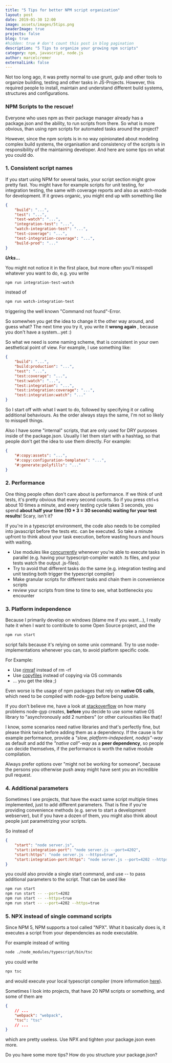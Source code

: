 ```yaml
---
title: "5 Tips for better NPM script organization"
layout: post
date: 2019-01-30 12:00
image: assets/images/5tips.png
headerImage: true
projects: false
blog: true
#hidden: true # don't count this post in blog pagination
description: "5 Tips to organize your growing npm scripts"
category: npm, javascript, node.js
author: marcelcremer
externalLink: false
---
```


Not too long ago, it was pretty normal to use grunt, gulp and other tools to organize building, testing and other tasks in JS-Projects. However, this required people to install, maintain and understand different build systems, structures and configurations.

### NPM Scripts to the rescue!

Everyone who uses npm as their package manager already has a package.json and the ability, to run scripts from there. So what is more obvious, than using npm scripts for automated tasks around the project?

However, since the npm scripts is in no way opinionated about modeling complex build systems, the organisation and consistency of the scripts is in responsibility of the maintaining developer. And here are some tips on what you could do.

### 1. Consistent script names

If you start using NPM for several tasks, your script section might grow pretty fast. You might have for example scripts for unit testing, for integration testing, the same with coverage reports and also as watch-mode for development. If it grows organic, you might end up with something like

```json
{
    "build": "...",
    "test": "...",
    "test-watch": "...",
    "integration-test": "...",
    "watch-integration-test": "...",
    "test-coverage": "...",
    "test-integration-coverage": "...",
    "build-prod": "..."
}
```

**_Urks..._**

You might not notice it in the first place, but more often you'll misspell whatever you want to do, e.g. you write

```bash
npm run integration-test-watch
```

instead of

```bash
npm run watch-integration-test
```

triggering the well known "Command not found"-Error.

So somewhen you get the idea to change it the other way around, and guess what? The next time you try it, you write it **wrong again** , because you don't have a system...yet :)

So what we need is some naming scheme, that is consistent in your own aesthetical point of view. For example, I use something like:

```json
{
    "build": "...",
    "build:production": "...",
    "test": "...",
    "test:coverage": "...",
    "test:watch": "...",
    "test:integration": "...",
    "test:integration:coverage": "...",
    "test:integration:watch": "..."
}
```

So I start off with what I want to do, followed by specifying it or calling additional behaviours. As the order always stays the same, I'm not so likely to misspell things.

Also I have some "internal" scripts, that are only used for DRY purposes inside of the package.json. Usually I let them start with a hashtag, so that people don't get the idea to use them directly. For example:

```json
{
    "#:copy:assets": "...",
    "#:copy:configuration-templates": "...",
    "#:generate:polyfills": "..."
}
```

### 2. Performance

One thing people often don't care about is performance. If we think of unit tests, it's pretty obvious that every second counts. So if you press ctrl+s about 10 times a minute, and every testing cycle takes 3 seconds, you spend **about half your time (10 \* 3 = 30 seconds) waiting for your test results**! Scary, isn't it?

If you're in a typescript environment, the code also needs to be compiled into javascript before the tests etc. can be executed. So take a minute upfront to think about your task execution, before wasting hours and hours with waiting.

-   Use modules like [concurrently](https://www.npmjs.com/package/concurrently) whenever you're able to execute tasks in parallel (e.g. having your typescript-compiler watch .ts files, and your tests watch the output .js-files).
-   Try to avoid that different tasks do the same (e.g. integration testing and unit testing both trigger the typescript compiler)
-   Make granular scripts for different tasks and chain them in convenience scripts
-   review your scripts from time to time to see, what bottlenecks you encounter

### 3. Platform independence

Because I primarily develop on windows (blame me if you want...), I really hate it when I want to contribute to some Open Source project, and the

```bash
npm run start
```

script fails because it's relying on some unix command. Try to use node-implementations whenever you can, to avoid platform specific code.

For Example:

-   Use [rimraf](https://www.npmjs.com/package/rimraf) instead of rm -rf
-   Use [copyfiles](https://www.npmjs.com/package/copyfiles) instead of copying via OS commands
-   ... you get the idea ;)

Even worse is the usage of npm packages that rely on **native OS calls**, which need to be compiled with node-gyp before being usable.

If you don't believe me, have a look at [stackoverflow](https://stackoverflow.com/search?q=node-gyp) on how many problems node-gyp creates, **before** you decide to use some native OS library to "asynchronously add 2 numbers" (or other curiousities like that)!

I know, some scenarios need native libraries and that's perfectly fine, but please think twice before adding them as a dependency. If the cause is for example performance, provide a _"slow, platform-indepedent, nodejs"-way_ as default and add the _"native call"-way_ as a **peer dependency**, so people can decide themselves, if the performance is worth the native module compilation.

Always prefer options over "might not be working for someone", because the persons you otherwise push away might have sent you an incredible pull request.

### 4. Additional parameters

Sometimes I see projects, that have the exact same script multiple times implemented, just to add different parameters. That is fine if you're providing convenience methods (e.g. serve to start a development webserver), but if you have a dozen of them, you might also think about people just parametrizing your scripts.

So instead of

```json
{
    "start": "node server.js",
    "start:integration-port": "node server.js --port=4202",
    "start:https": "node server.js --https=true",
    "start:integration-port:https": "node server.js --port=4202 --https"
}
```

you could also provide a single start command, and use \-\- to pass additional parameters to the script. That can be used like

```bash
npm run start
npm run start -- --port=4202
npm run start -- --https=true
npm run start -- --port=4202 --https=true
```

### 5. NPX instead of single command scripts

Since NPM 5, NPM supports a tool called "NPX". What it basically does is, it executes a script from your dependencies as node executable.

For example instead of writing

```bash
node ./node_modules/typescript/bin/tsc
```

you could write

```bash
npx tsc
```

and would execute your local typescript compiler (more information [here](https://www.npmjs.com/package/npx)).

Sometimes I look into projects, that have 20 NPM scripts or something, and some of them are

```json
{
    // ...
    "webpack": "webpack",
    "tsc": "tsc"
    // ...
}
```

which are pretty useless. Use NPX and tighten your package.json even more.

Do you have some more tips? How do you structure your package.json?
